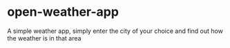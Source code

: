 # open-weather-app
A simple weather app, simply enter the city of your choice and find out how the weather is in that area
